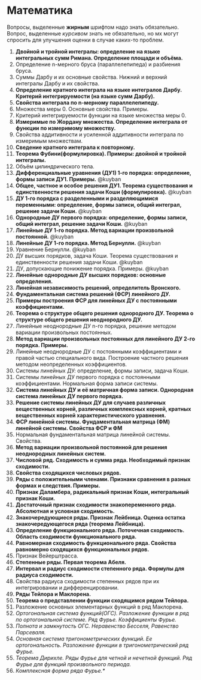 # Математика

Вопросы, выделенные **жирным** шрифтом надо знать обязательно. Вопрос, выделенные *курсивом* знать не обязательно, но мх могут спросить для улучшения оценки в случае каких-то проблем.

1. **Двойной и тройной интегралы: определение на языке интегральных сумм Римана. Определение площади и объёма.**
2. Определение n-мерного бруса (параллелепипеда) и разбиения бруса.
3. Суммы Дарбу и их основные свойства. Нижний и верхний интегралы Дарбу и их свойства.
4. **Определение кратного интеграла на языке интегралов Дарбу. Критерий интегрируемости (на языке сумм Дарбу).**
5. **Свойства интеграла по n-мерному параллелепипеду.**
6. Множества меры 0. Основные свойства. Примеры.
7. Критерий интегрируемости функции на языке множества меры 0.
8. **Измеримые по Жордану множества. Определение интеграла от функции по измеримому множеству.**
9. Свойства аддитивности и усиленной аддитивности интеграла по измеримым множествам.
10. **Сведение кратного интеграла к повторному.**
11. **Теорема Фубини(формулировка). Примеры: двойной и тройной интегралы.**
12. Объём цилиндрического тела.
13. **Дифференциальные уравнения (ДУ1) 1-го порядка: определение, формы записи ДУ1. Примеры.** @kuyban
14. **Общее, частное и особое решения ДУ1. Теорема существования и единственности решения задачи Коши (формулировка).** @kuyban
15. **ДУ 1-го порядка с разделенными и разделяющимися переменными: определение, формы записи, общий интеграл, решение задачи Коши.** @kuyban
16. **Однородные ДУ первого порядка: определение, формы записи, общий интеграл, решение задачи Коши.** @kuyban
17. **Линейные ДУ 1-го порядка. Метод вариации произвольной постоянной.** @kuyban
18. **Линейные ДУ 1-го порядка. Метод Бернулли.** @kuyban
19. Уравнение Бернулли. @kuyban
20. ДУ высших порядков, задача Коши. Теорема существования и единственности решения задачи Коши. @kuyban
21. ДУ, допускающие понижение порядка. Примеры. @kuyban
22. **Линейные однородные ДУ высших порядков: основные определения.**
23. **Линейная независимость решений, определитель Вронского.**
24. **Фундаментальная система решений (ФСР) линейного ДУ.**
25. **Примеры построения ФСР для линейных ДУ с постоянными коэффициентами.**
26. **Теорема о структуре общего решения однородного ДУ. Теорема о структуре общего решения неоднородного ДУ.**
27. Линейные неоднородные ДУ n-го порядка, решение методом вариации произвольных постоянных.
28. **Метод вариации произвольных постоянных для линейного ДУ 2-го порядка. Примеры.**
29. Линейные неоднородные ДУ с постоянными коэффициентами и правой частью специального вида. Построение частного решения методом неопределенных коэффициентов.
30. Системы линейных ДУ: определение, формы записи, задача Коши.
31. Системы линейных ДУ первого порядка с постоянными коэффициентами. Нормальная форма записи системы.
32. **Система линейных ДУ и её матричная форма записи. Однородная система линейных ДУ первого порядка.**
33. **Решение системы линейных ДУ для случаев различных вещественных корней, различных комплексных корней, кратных вещественных корней характеристического уравнения.**
34. **ФСР линейной системы. Фундаментальная матрица (ФМ) линейной системы. Свойства ФСР и ФМ**
35. Нормальная фундаментальная матрица линейной системы. Свойства.
36. **Метод вариации произвольной постоянной для решения неоднородных линейных систем.**
37. **Числовой ряд. Сходимость и сумма ряда. Необходимый признак сходимости.**
38. **Свойства сходящихся числовых рядов.**
39. **Ряды с положительными членами. Признаки сравнения в разных формах и следствия. Примеры.**
40. **Признак Даламбера, радикальный признак Коши, интегральный признак Коши.**
41. **Достаточный признак сходимости знакопеременного ряда. Абсолютная и условная сходимость.**
42. **Знакочередующиеся ряды. Признак Лейбница. Оценка остатка знакочередующегося ряда (теорема Лейбница).**
43. **Определение функционального ряда. Поточечная сходимость. Область сходимости функционального ряда.**
44. **Равномерная сходимость функционального ряда. Свойства равномерно сходящихся функциональных рядов.**
45. Признак Вейерштрасса.
46. **Степенные ряды. Первая теорема Абеля.**
47. **Интервал и радиус сходимости степенного ряда. Формулы для радиуса сходимости.**
48. Свойства радиуса сходимости степенных рядов при их интегрировании и дифференцировании.
49. **Ряды Тейлора и Маклорена.**
50. **Теорема о представлении функции сходящимся рядом Тейлора.**
51. Разложение основных элементарных функций в ряд Маклорена.
52. *Ортогональная система функций(ОГС). Разложение функции в ряд по ортогональной системе. Ряд Фурье. Коэффициенты Фурье.*
53. *Полнота и замкнутость ОГС. Неравенство Бесселя, Равенство Парсеваля.*
54. *Основная система тригонометрических функций. Ее ортогональность. Разложение функции в тригонометрический ряд Фурье.*
55. *Теорема Дирихле. Ряды Фурье для четной и нечетной функций. Ряд Фурье для функций произвольного периода.*
56. *Комплексная форма ряда Фурье.\**

